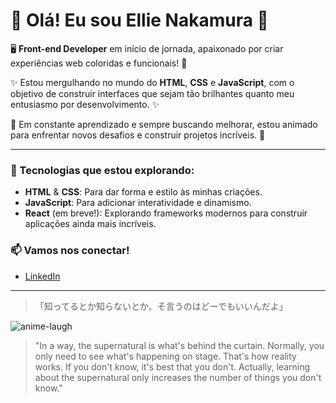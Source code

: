 # 🌟 Olá! Eu sou Ellie Nakamura 🌟

🖥️ **Front-end Developer** em início de jornada, apaixonado por criar experiências web coloridas e funcionais! 💛

✨ Estou mergulhando no mundo do **HTML**, **CSS** e **JavaScript**, com o objetivo de construir interfaces que sejam tão brilhantes quanto meu entusiasmo por desenvolvimento. ✨

🚀 Em constante aprendizado e sempre buscando melhorar, estou animado para enfrentar novos desafios e construir projetos incríveis. 🚀

---

### 💛 Tecnologias que estou explorando:
- **HTML** & **CSS**: Para dar forma e estilo às minhas criações.
- **JavaScript**: Para adicionar interatividade e dinamismo.
- **React** (em breve!): Explorando frameworks modernos para construir aplicações ainda mais incríveis.

### 📫 Vamos nos conectar!
- [LinkedIn](https://www.linkedin.com/in/nakael/)


---

> 「知ってるとか知らないとか、そ言うのはどーでもいいんだよ」

![anime-laugh](https://github.com/user-attachments/assets/dab81c7e-56dd-46fa-b0fc-db9513c871dc)

> "In a way, the supernatural is what's behind the curtain. Normally, you only need to see what's happening on stage. That's how reality works. If you don't know, it's best that you don't. Actually, learning about the supernatural only increases the number of things you don't know."

